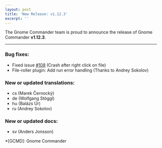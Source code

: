 ```yaml
---
layout: post
title: 'New Release: v1.12.3'
excerpt: ''
---
```


The Gnome Commander team is proud to announce the release of Gnome Commander **v1.12.3**.

-----

### Bug fixes:
 * Fixed issue [#108](https://gitlab.gnome.org/GNOME/gnome-commander/-/issues/108) (Crash after right click on file)
 * File-roller plugin: Add run error handling (Thanks to Andrey Sokolov)

### New or updated translations:
 * cs (Marek Černocký)
 * de (Wolfgang Stöggl)
 * hu (Balázs Úr)
 * ru (Andrey Sokolov)

### New or updated docs:
 * sv (Anders Jonsson)

*[GCMD]: Gnome Commander
